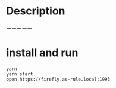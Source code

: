 # Description

ーーーーー

# install and run

```
yarn
yarn start
open https://firefly.as-rule.local:1993
```

